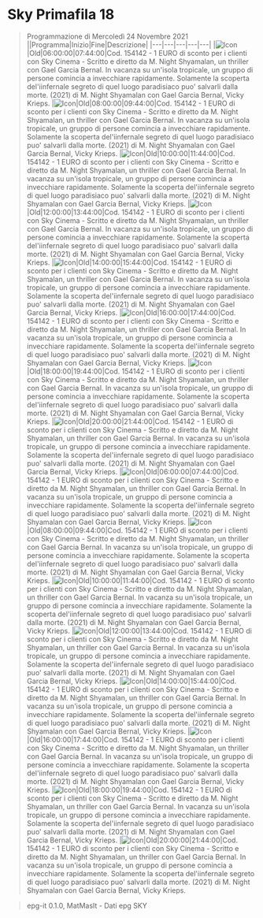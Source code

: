 # Sky Primafila 18
> Programmazione di Mercoledì 24 Novembre 2021
||Programma|Inizio|Fine|Descrizione|
|---|---|---|---|---|
|![Icon](https://guidatv.sky.it/uuid/20aea421-ddb5-422e-816f-5e5cae207857/cover?md5ChecksumParam=286b224f7c9d73aa6984b804d51b9f2a)|Old|06:00:00|07:44:00|Cod. 154142 - 1 EURO di sconto per i clienti con Sky Cinema - Scritto e diretto da M. Night Shyamalan, un thriller con Gael Garcia Bernal. In vacanza su un'isola tropicale, un gruppo di persone comincia a invecchiare rapidamente. Solamente la scoperta del'iinfernale segreto di quel luogo paradisiaco puo' salvarli dalla morte. (2021) di M. Night Shyamalan con Gael Garcia Bernal, Vicky Krieps.
|![Icon](https://guidatv.sky.it/uuid/20aea421-ddb5-422e-816f-5e5cae207857/cover?md5ChecksumParam=286b224f7c9d73aa6984b804d51b9f2a)|Old|08:00:00|09:44:00|Cod. 154142 - 1 EURO di sconto per i clienti con Sky Cinema - Scritto e diretto da M. Night Shyamalan, un thriller con Gael Garcia Bernal. In vacanza su un'isola tropicale, un gruppo di persone comincia a invecchiare rapidamente. Solamente la scoperta del'iinfernale segreto di quel luogo paradisiaco puo' salvarli dalla morte. (2021) di M. Night Shyamalan con Gael Garcia Bernal, Vicky Krieps.
|![Icon](https://guidatv.sky.it/uuid/20aea421-ddb5-422e-816f-5e5cae207857/cover?md5ChecksumParam=286b224f7c9d73aa6984b804d51b9f2a)|Old|10:00:00|11:44:00|Cod. 154142 - 1 EURO di sconto per i clienti con Sky Cinema - Scritto e diretto da M. Night Shyamalan, un thriller con Gael Garcia Bernal. In vacanza su un'isola tropicale, un gruppo di persone comincia a invecchiare rapidamente. Solamente la scoperta del'iinfernale segreto di quel luogo paradisiaco puo' salvarli dalla morte. (2021) di M. Night Shyamalan con Gael Garcia Bernal, Vicky Krieps.
|![Icon](https://guidatv.sky.it/uuid/20aea421-ddb5-422e-816f-5e5cae207857/cover?md5ChecksumParam=286b224f7c9d73aa6984b804d51b9f2a)|Old|12:00:00|13:44:00|Cod. 154142 - 1 EURO di sconto per i clienti con Sky Cinema - Scritto e diretto da M. Night Shyamalan, un thriller con Gael Garcia Bernal. In vacanza su un'isola tropicale, un gruppo di persone comincia a invecchiare rapidamente. Solamente la scoperta del'iinfernale segreto di quel luogo paradisiaco puo' salvarli dalla morte. (2021) di M. Night Shyamalan con Gael Garcia Bernal, Vicky Krieps.
|![Icon](https://guidatv.sky.it/uuid/20aea421-ddb5-422e-816f-5e5cae207857/cover?md5ChecksumParam=286b224f7c9d73aa6984b804d51b9f2a)|Old|14:00:00|15:44:00|Cod. 154142 - 1 EURO di sconto per i clienti con Sky Cinema - Scritto e diretto da M. Night Shyamalan, un thriller con Gael Garcia Bernal. In vacanza su un'isola tropicale, un gruppo di persone comincia a invecchiare rapidamente. Solamente la scoperta del'iinfernale segreto di quel luogo paradisiaco puo' salvarli dalla morte. (2021) di M. Night Shyamalan con Gael Garcia Bernal, Vicky Krieps.
|![Icon](https://guidatv.sky.it/uuid/20aea421-ddb5-422e-816f-5e5cae207857/cover?md5ChecksumParam=286b224f7c9d73aa6984b804d51b9f2a)|Old|16:00:00|17:44:00|Cod. 154142 - 1 EURO di sconto per i clienti con Sky Cinema - Scritto e diretto da M. Night Shyamalan, un thriller con Gael Garcia Bernal. In vacanza su un'isola tropicale, un gruppo di persone comincia a invecchiare rapidamente. Solamente la scoperta del'iinfernale segreto di quel luogo paradisiaco puo' salvarli dalla morte. (2021) di M. Night Shyamalan con Gael Garcia Bernal, Vicky Krieps.
|![Icon](https://guidatv.sky.it/uuid/20aea421-ddb5-422e-816f-5e5cae207857/cover?md5ChecksumParam=286b224f7c9d73aa6984b804d51b9f2a)|Old|18:00:00|19:44:00|Cod. 154142 - 1 EURO di sconto per i clienti con Sky Cinema - Scritto e diretto da M. Night Shyamalan, un thriller con Gael Garcia Bernal. In vacanza su un'isola tropicale, un gruppo di persone comincia a invecchiare rapidamente. Solamente la scoperta del'iinfernale segreto di quel luogo paradisiaco puo' salvarli dalla morte. (2021) di M. Night Shyamalan con Gael Garcia Bernal, Vicky Krieps.
|![Icon](https://guidatv.sky.it/uuid/20aea421-ddb5-422e-816f-5e5cae207857/cover?md5ChecksumParam=286b224f7c9d73aa6984b804d51b9f2a)|Old|20:00:00|21:44:00|Cod. 154142 - 1 EURO di sconto per i clienti con Sky Cinema - Scritto e diretto da M. Night Shyamalan, un thriller con Gael Garcia Bernal. In vacanza su un'isola tropicale, un gruppo di persone comincia a invecchiare rapidamente. Solamente la scoperta del'iinfernale segreto di quel luogo paradisiaco puo' salvarli dalla morte. (2021) di M. Night Shyamalan con Gael Garcia Bernal, Vicky Krieps.
|![Icon](https://guidatv.sky.it/uuid/20aea421-ddb5-422e-816f-5e5cae207857/cover?md5ChecksumParam=286b224f7c9d73aa6984b804d51b9f2a)|Old|06:00:00|07:44:00|Cod. 154142 - 1 EURO di sconto per i clienti con Sky Cinema - Scritto e diretto da M. Night Shyamalan, un thriller con Gael Garcia Bernal. In vacanza su un'isola tropicale, un gruppo di persone comincia a invecchiare rapidamente. Solamente la scoperta del'iinfernale segreto di quel luogo paradisiaco puo' salvarli dalla morte. (2021) di M. Night Shyamalan con Gael Garcia Bernal, Vicky Krieps.
|![Icon](https://guidatv.sky.it/uuid/20aea421-ddb5-422e-816f-5e5cae207857/cover?md5ChecksumParam=286b224f7c9d73aa6984b804d51b9f2a)|Old|08:00:00|09:44:00|Cod. 154142 - 1 EURO di sconto per i clienti con Sky Cinema - Scritto e diretto da M. Night Shyamalan, un thriller con Gael Garcia Bernal. In vacanza su un'isola tropicale, un gruppo di persone comincia a invecchiare rapidamente. Solamente la scoperta del'iinfernale segreto di quel luogo paradisiaco puo' salvarli dalla morte. (2021) di M. Night Shyamalan con Gael Garcia Bernal, Vicky Krieps.
|![Icon](https://guidatv.sky.it/uuid/20aea421-ddb5-422e-816f-5e5cae207857/cover?md5ChecksumParam=286b224f7c9d73aa6984b804d51b9f2a)|Old|10:00:00|11:44:00|Cod. 154142 - 1 EURO di sconto per i clienti con Sky Cinema - Scritto e diretto da M. Night Shyamalan, un thriller con Gael Garcia Bernal. In vacanza su un'isola tropicale, un gruppo di persone comincia a invecchiare rapidamente. Solamente la scoperta del'iinfernale segreto di quel luogo paradisiaco puo' salvarli dalla morte. (2021) di M. Night Shyamalan con Gael Garcia Bernal, Vicky Krieps.
|![Icon](https://guidatv.sky.it/uuid/20aea421-ddb5-422e-816f-5e5cae207857/cover?md5ChecksumParam=286b224f7c9d73aa6984b804d51b9f2a)|Old|12:00:00|13:44:00|Cod. 154142 - 1 EURO di sconto per i clienti con Sky Cinema - Scritto e diretto da M. Night Shyamalan, un thriller con Gael Garcia Bernal. In vacanza su un'isola tropicale, un gruppo di persone comincia a invecchiare rapidamente. Solamente la scoperta del'iinfernale segreto di quel luogo paradisiaco puo' salvarli dalla morte. (2021) di M. Night Shyamalan con Gael Garcia Bernal, Vicky Krieps.
|![Icon](https://guidatv.sky.it/uuid/20aea421-ddb5-422e-816f-5e5cae207857/cover?md5ChecksumParam=286b224f7c9d73aa6984b804d51b9f2a)|Old|14:00:00|15:44:00|Cod. 154142 - 1 EURO di sconto per i clienti con Sky Cinema - Scritto e diretto da M. Night Shyamalan, un thriller con Gael Garcia Bernal. In vacanza su un'isola tropicale, un gruppo di persone comincia a invecchiare rapidamente. Solamente la scoperta del'iinfernale segreto di quel luogo paradisiaco puo' salvarli dalla morte. (2021) di M. Night Shyamalan con Gael Garcia Bernal, Vicky Krieps.
|![Icon](https://guidatv.sky.it/uuid/20aea421-ddb5-422e-816f-5e5cae207857/cover?md5ChecksumParam=286b224f7c9d73aa6984b804d51b9f2a)|Old|16:00:00|17:44:00|Cod. 154142 - 1 EURO di sconto per i clienti con Sky Cinema - Scritto e diretto da M. Night Shyamalan, un thriller con Gael Garcia Bernal. In vacanza su un'isola tropicale, un gruppo di persone comincia a invecchiare rapidamente. Solamente la scoperta del'iinfernale segreto di quel luogo paradisiaco puo' salvarli dalla morte. (2021) di M. Night Shyamalan con Gael Garcia Bernal, Vicky Krieps.
|![Icon](https://guidatv.sky.it/uuid/20aea421-ddb5-422e-816f-5e5cae207857/cover?md5ChecksumParam=286b224f7c9d73aa6984b804d51b9f2a)|Old|18:00:00|19:44:00|Cod. 154142 - 1 EURO di sconto per i clienti con Sky Cinema - Scritto e diretto da M. Night Shyamalan, un thriller con Gael Garcia Bernal. In vacanza su un'isola tropicale, un gruppo di persone comincia a invecchiare rapidamente. Solamente la scoperta del'iinfernale segreto di quel luogo paradisiaco puo' salvarli dalla morte. (2021) di M. Night Shyamalan con Gael Garcia Bernal, Vicky Krieps.
|![Icon](https://guidatv.sky.it/uuid/20aea421-ddb5-422e-816f-5e5cae207857/cover?md5ChecksumParam=286b224f7c9d73aa6984b804d51b9f2a)|Old|20:00:00|21:44:00|Cod. 154142 - 1 EURO di sconto per i clienti con Sky Cinema - Scritto e diretto da M. Night Shyamalan, un thriller con Gael Garcia Bernal. In vacanza su un'isola tropicale, un gruppo di persone comincia a invecchiare rapidamente. Solamente la scoperta del'iinfernale segreto di quel luogo paradisiaco puo' salvarli dalla morte. (2021) di M. Night Shyamalan con Gael Garcia Bernal, Vicky Krieps.


 > epg-it 0.1.0, MatMasIt - Dati epg SKY